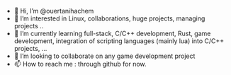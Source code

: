 - 👋 Hi, I’m @ouertanihachem
- 👀 I’m interested in Linux, collaborations, huge projects, managing projects ..
- 🌱 I’m currently learning full-stack, C/C++ development, Rust, game development, integration of scripting languages (mainly lua) into C/C++ projects, ...
- 💞️ I’m looking to collaborate on any game development project
- 📫 How to reach me : through github for now.

<!---
ouertanihachem/ouertanihachem is a ✨ special ✨ repository because its `README.md` (this file) appears on your GitHub profile.
You can click the Preview link to take a look at your changes.
--->
